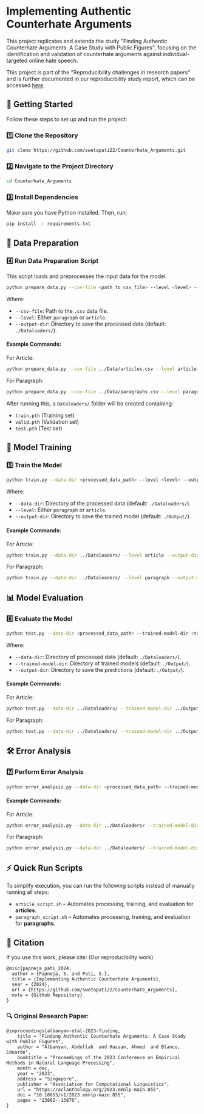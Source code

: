 # Implementing Authentic Counterhate Arguments

This project replicates and extends the study "Finding Authentic Counterhate Arguments: A Case Study with Public Figures", focusing on the identification and validation of counterhate arguments against individual-targeted online hate speech. 

This project is part of the "Reproducibility challenges in research papers" and is further documented in our reproducibility study report, which can be accessed [here](./Counterhate_Arguments_Report.pdf).


## 🚀 Getting Started

Follow these steps to set up and run the project:

### **1️⃣ Clone the Repository**
```sh
git clone https://github.com/swetapati22/Counterhate_Arguments.git
```

### **2️⃣ Navigate to the Project Directory**
```sh
cd Counterhate_Arguments
```

### **3️⃣ Install Dependencies**
Make sure you have Python installed. Then, run:
```sh
pip install -r requirements.txt
```

## 🔄 Data Preparation

### **4️⃣ Run Data Preparation Script**
This script loads and preprocesses the input data for the model.
```sh
python prepare_data.py --csv-file <path_to_csv_file> --level <level> --output-dir <output_directory>
```
Where:
- `--csv-file`: Path to the `.csv` data file.
- `--level`: Either `paragraph` or `article`.
- `--output-dir`: Directory to save the processed data (default: `./Dataloaders/`).

#### **Example Commands:**
For Article:
```sh
python prepare_data.py --csv-file ../Data/articles.csv --level article --output-dir ../Dataloaders/
```
For Paragraph:
```sh
python prepare_data.py --csv-file ../Data/paragraphs.csv --level paragraph --output-dir ../Dataloaders/
```

After running this, a `Dataloaders/` folder will be created containing:
- `train.pth` (Training set)
- `valid.pth` (Validation set)
- `test.pth` (Test set)

## 🎯 Model Training

### **5️⃣ Train the Model**
```sh
python train.py --data-dir <processed_data_path> --level <level> --output-dir <output_path>
```
Where:
- `--data-dir`: Directory of the processed data (default: `./Dataloaders/`).
- `--level`: Either `paragraph` or `article`.
- `--output-dir`: Directory to save the trained model (default: `./Output/`).

#### **Example Commands:**
For Article:
```sh
python train.py --data-dir ../Dataloaders/ --level article --output-dir ../Output/
```
For Paragraph:
```sh
python train.py --data-dir ../Dataloaders/ --level paragraph --output-dir ../Output/
```

## 📊 Model Evaluation

### **6️⃣ Evaluate the Model**
```sh
python test.py --data-dir <processed_data_path> --trained-model-dir <trained_model_path> --output-dir <output_path>
```
Where:
- `--data-dir`: Directory of processed data (default: `./Dataloaders/`).
- `--trained-model-dir`: Directory of trained models (default: `./Output/`).
- `--output-dir`: Directory to save the predictions (default: `./Output/`).

#### **Example Commands:**
For Article:
```sh
python test.py --data-dir ../Dataloaders/ --trained-model-dir ../Output/ --output-dir ../Output/
```
For Paragraph:
```sh
python test.py --data-dir ../Dataloaders/ --trained-model-dir ../Output/ --output-dir ../Output/
```

## 🛠 Error Analysis

### **7️⃣ Perform Error Analysis**
```sh
python error_analysis.py --data-dir <processed_data_path> --trained-model-dir <trained_model_path> --output-dir <output_path>
```
#### **Example Commands:**
For Article:
```sh
python error_analysis.py --data-dir ../Dataloaders/ --trained-model-dir ../Output/ --output-dir ../Output/
```
For Paragraph:
```sh
python error_analysis.py --data-dir ../Dataloaders/ --trained-model-dir ../Output/ --output-dir ../Output/
```

## ⚡ Quick Run Scripts
To simplify execution, you can run the following scripts instead of manually running all steps:
- `article_script.sh` – Automates processing, training, and evaluation for **articles**.
- `paragraph_script.sh` – Automates processing, training, and evaluation for **paragraphs**.

## 📜 Citation
If you use this work, please cite: (Our reproducibility work)
```
@misc{papneja_pati_2024,
  author = {Papneja, S. and Pati, S.},
  title = {Implementing Authentic Counterhate Arguments},
  year = {2024},
  url = {https://github.com/swetapati22/Counterhate_Arguments},
  note = {GitHub Repository}
}
```

### **🔍 Original Research Paper:**
```
@inproceedings{albanyan-etal-2023-finding,
    title = "Finding Authentic Counterhate Arguments: A Case Study with Public Figures",
    author = "Albanyan, Abdullah  and Hassan, Ahmed  and Blanco, Eduardo",
    booktitle = "Proceedings of the 2023 Conference on Empirical Methods in Natural Language Processing",
    month = dec,
    year = "2023",
    address = "Singapore",
    publisher = "Association for Computational Linguistics",
    url = "https://aclanthology.org/2023.emnlp-main.855",
    doi = "10.18653/v1/2023.emnlp-main.855",
    pages = "13862--13876",
}
```
